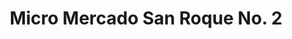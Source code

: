 ---
title: "Micro Mercado San Roque No. 2"
url: /cumbaya/micro-mercado-san-roque-no-2/
shop: Lebensmittel
---